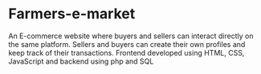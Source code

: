 # Farmers-e-market

An E-commerce website where buyers and sellers can interact directly on the same platform. 
Sellers and buyers can create their own profiles and keep track of their transactions.
Frontend developed using HTML, CSS, JavaScript and backend using php and SQL 
